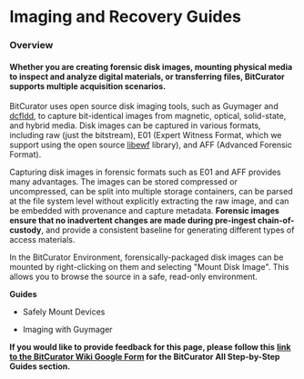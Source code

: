 # **Imaging and Recovery Guides**

### **Overview**

#### **Whether you are creating forensic disk images, mounting physical media to inspect and analyze digital materials, or transferring files, BitCurator supports multiple acquisition scenarios.**

BitCurator uses open source disk imaging tools, such as Guymager and
[<u>dcfldd</u>](https://forensicswiki.xyz/wiki/index.php?title=Dcfldd),
to capture bit-identical images from magnetic, optical, solid-state, and
hybrid media. Disk images can be captured in various formats, including
raw (just the bitstream), E01 (Expert Witness Format, which we support
using the open source
[<u>libewf</u>](https://forensicswiki.xyz/wiki/index.php?title=Libewf)
library), and AFF (Advanced Forensic Format).

Capturing disk images in forensic formats such as E01 and AFF provides
many advantages. The images can be stored compressed or uncompressed,
can be split into multiple storage containers, can be parsed at the file
system level without explicitly extracting the raw image, and can be
embedded with provenance and capture metadata. **Forensic images ensure
that no inadvertent changes are made during pre-ingest
chain-of-custody**, and provide a consistent baseline for generating
different types of access materials.

In the BitCurator Environment, forensically-packaged disk images can be
mounted by right-clicking on them and selecting "Mount Disk Image". This
allows you to browse the source in a safe, read-only environment.

**Guides**

- Safely Mount Devices

- Imaging with Guymager

**If you would like to provide feedback for this page, please follow
this** **[<u>link to the BitCurator Wiki Google
Form</u>](https://docs.google.com/forms/d/e/1FAIpQLSelmRx1VmgDEg3dU5_8cXZy9MZ5v8_sAl-Ur2nPFLAi6Lvu2w/viewform?usp=sf_link)
for the BitCurator All Step-by-Step Guides section.**
